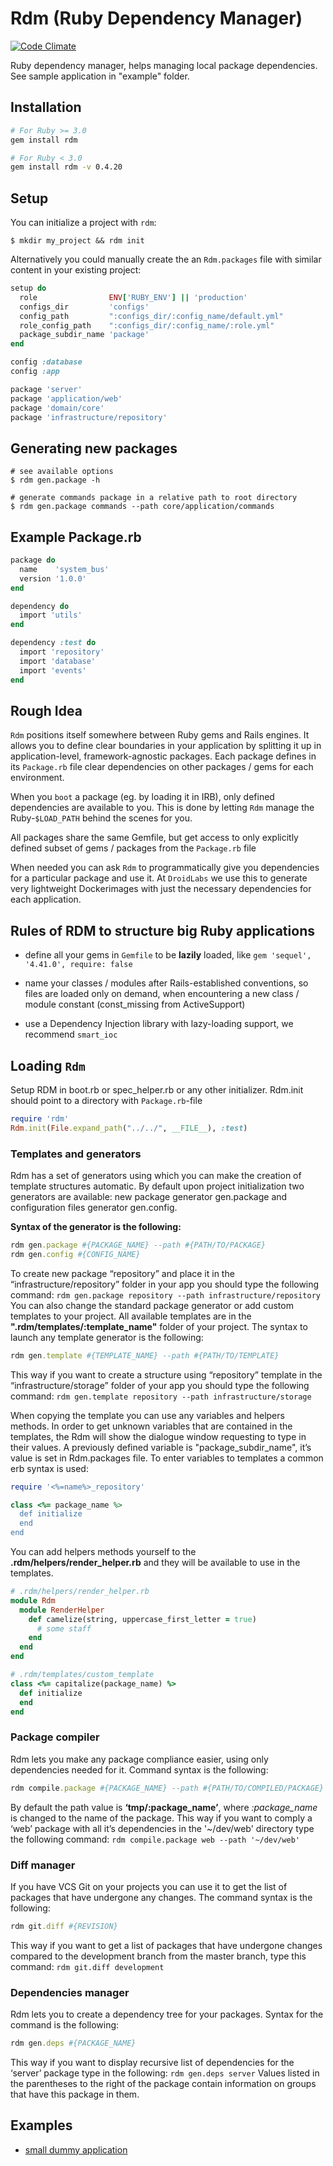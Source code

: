 # Rdm (Ruby Dependency Manager)
[![Code Climate](https://codeclimate.com/github/ddd-ruby/rdm/badges/gpa.svg)](https://codeclimate.com/github/ddd-ruby/rdm)


Ruby dependency manager, helps managing local package dependencies.
See sample application in "example" folder.

## Installation


```bash
# For Ruby >= 3.0
gem install rdm

# For Ruby < 3.0
gem install rdm -v 0.4.20
```

## Setup
You can initialize a project with `rdm`:

    $ mkdir my_project && rdm init

Alternatively you could manually create the an `Rdm.packages` file with similar content in your existing project:

```ruby
setup do
  role                ENV['RUBY_ENV'] || 'production'
  configs_dir         'configs'
  config_path         ":configs_dir/:config_name/default.yml"
  role_config_path    ":configs_dir/:config_name/:role.yml"
  package_subdir_name 'package'
end

config :database
config :app

package 'server'
package 'application/web'
package 'domain/core'
package 'infrastructure/repository'
```


## Generating new packages

    # see available options
    $ rdm gen.package -h

    # generate commands package in a relative path to root directory
    $ rdm gen.package commands --path core/application/commands


## Example Package.rb

```ruby
package do
  name    'system_bus'
  version '1.0.0'
end

dependency do
  import 'utils'
end

dependency :test do
  import 'repository'
  import 'database'
  import 'events'
end
```


## Rough Idea

`Rdm` positions itself somewhere between Ruby gems and Rails engines. It allows you to define clear boundaries in your application by splitting it up in application-level, framework-agnostic packages. Each package defines in its `Package.rb` file clear dependencies on other packages / gems for each environment.

When you `boot` a package (eg. by loading it in IRB), only defined dependencies are available to you. This is done by letting `Rdm` manage the Ruby-`$LOAD_PATH` behind the scenes for you.

All packages share the same Gemfile, but get access to only explicitly defined subset of gems / packages from the `Package.rb` file

When needed you can ask `Rdm` to programmatically give you dependencies for a particular package and use it. At `DroidLabs` we use this to generate very lightweight Dockerimages with just the necessary dependencies for each application.


## Rules of RDM to structure big Ruby applications

- define all your gems in `Gemfile` to be __lazily__ loaded, like `gem 'sequel', '4.41.0', require: false`
- name your classes / modules after Rails-established conventions, so files are loaded only on demand, when encountering a new class / module constant (const_missing from ActiveSupport)

- use a Dependency Injection library with lazy-loading support, we recommend `smart_ioc`


## Loading `Rdm`

Setup RDM in boot.rb or spec_helper.rb or any other initializer. Rdm.init should point to a directory with `Package.rb`-file

```ruby
require 'rdm'
Rdm.init(File.expand_path("../../", __FILE__), :test)
```

### Templates and generators
Rdm has a set of generators using which you can make the creation of template structures automatic. 
By default upon project initialization two generators are available: new package generator gen.package and configuration files generator gen.config. 

**Syntax of the generator is the following:**
```ruby
rdm gen.package #{PACKAGE_NAME} --path #{PATH/TO/PACKAGE}
rdm gen.config #{CONFIG_NAME}
```
To create new package “repository” and place it in the “infrastructure/repository” folder in your app you should type the following command: `rdm gen.package repository --path infrastructure/repository`
You can also change the standard package generator or add custom templates to your project. All available templates are in the **".rdm/templates/:template_name"** folder of your project. The syntax to launch any template generator is the following:
```ruby
rdm gen.template #{TEMPLATE_NAME} --path #{PATH/TO/TEMPLATE}
```
This way if you want to create a structure using “repository” template in the “infrastructure/storage” folder of your app you should type the following command: `rdm gen.template repository --path infrastructure/storage`

When copying the template you can use any variables and helpers methods. In order to get unknown variables that are contained in the templates, the Rdm will show the dialogue window requesting to type in their values. A previously defined variable is "package_subdir_name", it’s value is set in Rdm.packages file. To enter variables to templates a common erb syntax is used:
```ruby
require '<%=name%>_repository'
```
```ruby
class <%= package_name %>
  def initialize
  end
end
```
You can add helpers methods yourself to the **.rdm/helpers/render_helper.rb** and they will be available to use in the templates. 
```ruby
# .rdm/helpers/render_helper.rb
module Rdm
  module RenderHelper
    def camelize(string, uppercase_first_letter = true)
      # some staff
    end
  end
end
```
```ruby
# .rdm/templates/custom_template
class <%= capitalize(package_name) %>
  def initialize
  end
end
```

### Package compiler
Rdm lets you make any package compliance easier, using only dependencies needed for it. Command syntax is the following:
```ruby
rdm compile.package #{PACKAGE_NAME} --path #{PATH/TO/COMPILED/PACKAGE}
```
By default the path value is **‘tmp/:package_name’**, where *:package_name* is changed to the name of the package. This way if you want to comply a ‘web’ package with all it’s dependencies in the '~/dev/web' directory type the following command: `rdm compile.package web --path '~/dev/web'`

### Diff manager
If you have VCS Git on your projects you can use it to get the list of packages that have undergone any changes. The command syntax is the following:
```ruby
rdm git.diff #{REVISION}
```
This way if you want to get a list of packages that have undergone changes compared to the development branch from the master branch, type this command: `rdm git.diff development`

### Dependencies manager
Rdm lets you to create a dependency tree for your packages. Syntax for the command is the following:
```ruby
rdm gen.deps #{PACKAGE_NAME}
```
This way if you want to display recursive list of dependencies for the ‘server’ package type in the following:
`rdm gen.deps server`
Values listed in the parentheses to the right of the package contain information on groups that have this package in them.


## Examples

- [small dummy application](/example)